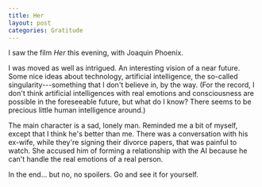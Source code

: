 ```yaml
---
title: Her
layout: post
categories: Gratitude
---
```


I saw the film _Her_ this evening, with Joaquin Phoenix.

I was moved as well as intrigued. An interesting vision of a near future. Some
nice ideas about technology, artificial intelligence, the so-called
singularity---something that I don't believe in, by the way. (For the record, I
don't think artificial intelligences with real emotions and consciousness are
possible in the foreseeable future, but what do I know? There seems to be
precious little human intelligence around.)

The main character is a sad, lonely man. Reminded me a bit of myself, except
that I think he's better than me. There was a conversation with his ex-wife,
while they're signing their divorce papers, that was painful to watch. She
accused him of forming a relationship with the AI because he can't handle the
real emotions of a real person.

In the end... but no, no spoilers. Go and see it for yourself.
